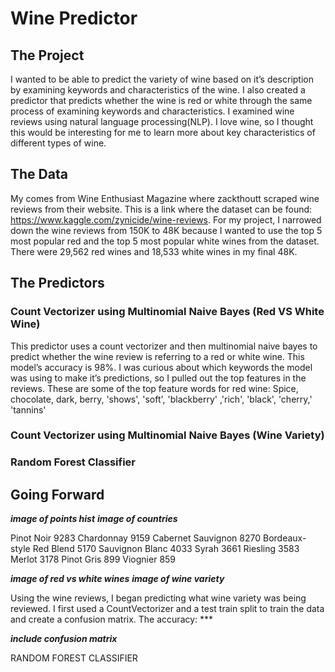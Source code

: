 # Wine Predictor

## The Project

I wanted to be able to predict the variety of wine based on it’s description by examining keywords and characteristics of the wine. I also created a predictor that predicts whether the wine is red or white through the same process of examining keywords and characteristics. I examined wine reviews using natural language processing(NLP). I love wine, so I thought this would be interesting for me to learn more about key characteristics of different types of wine. 


## The Data

My comes from Wine Enthusiast Magazine where zackthoutt scraped wine reviews from their website. This is a link where the dataset can be found: https://www.kaggle.com/zynicide/wine-reviews. For my project, I narrowed down the wine reviews from 150K to 48K because I wanted to use the top 5 most popular red and the top 5 most popular white wines from the dataset. There were 29,562 red wines and 18,533 white wines in my final 48K. 

## The Predictors

### Count Vectorizer using Multinomial Naive Bayes (Red VS White Wine)

This predictor uses a count vectorizer and then multinomial naive bayes to predict whether the wine review is referring to a red or white wine. This model’s accuracy is 98%. I was curious about which keywords the model was using to make it’s predictions, so I pulled out the top features in the reviews. These are some of the top feature words for red wine: Spice,
 chocolate, dark, berry, 'shows', 'soft', 'blackberry' ,'rich', 'black',  'cherry,' 'tannins'


### Count Vectorizer using Multinomial Naive Bayes (Wine Variety)



### Random Forest Classifier

## Going Forward



***image of points hist***
***image of countries***



Pinot Noir                  9283
Chardonnay                  9159
Cabernet Sauvignon          8270
Bordeaux-style Red Blend    5170
Sauvignon Blanc             4033
Syrah                       3661
Riesling                    3583
Merlot                      3178
Pinot Gris                   899
Viognier                     859

***image of red vs white wines***
***image of wine variety***

Using the wine reviews, I began predicting what wine variety was being reviewed. I first used a CountVectorizer and a test train split to train the data and create a confusion matrix. 
The accuracy: ***

***include confusion matrix***


RANDOM FOREST CLASSIFIER